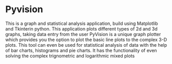 # Pyvision
This is a graph and statistical analysis application, build using Matplotlib and Tkinterin python. This application plots different types of 2d and 3d graphs, taking data entry from the user
PyVision is a unique graph plotter which provides you the option to plot the basic line plots to the complex 3-D plots. This tool can even be used for statistical analysis of data with the help of bar charts, histograms and pie charts. It has the functionality of even solving the complex trignometric and logarithmic mixed plots

